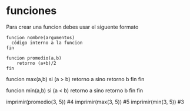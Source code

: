 # funciones
Para crear una funcion debes usar el siguente formato

```
funcion nombre(argumentos)
  código interno a la funcion
fin
```


```
funcion promedio(a,b)
    retorno (a+b)/2
fin
```

funcion max(a,b)
    si (a > b)
        retorno a
    sino
        retorno b
    fin
fin

funcion min(a,b)
    si (a < b)
        retorno a
    sino
        retorno b
    fin
fin

imprimir(promedio(3, 5)) #4
imprimir(max(3, 5)) #5
imprimir(min(3, 5)) #3